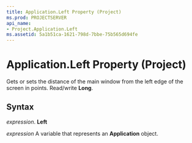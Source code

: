 ```yaml
---
title: Application.Left Property (Project)
ms.prod: PROJECTSERVER
api_name:
- Project.Application.Left
ms.assetid: 5a1b51ca-1621-798d-7bbe-75b565d694fe
---
```



# Application.Left Property (Project)

Gets or sets the distance of the main window from the left edge of the screen in points. Read/write  **Long**.


## Syntax

 _expression_. **Left**

 _expression_ A variable that represents an **Application** object.


